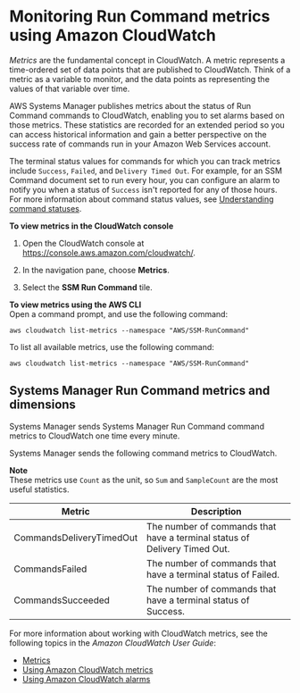# Monitoring Run Command metrics using Amazon CloudWatch<a name="monitoring-cloudwatch-metrics"></a>

*Metrics* are the fundamental concept in CloudWatch\. A metric represents a time\-ordered set of data points that are published to CloudWatch\. Think of a metric as a variable to monitor, and the data points as representing the values of that variable over time\.

AWS Systems Manager publishes metrics about the status of Run Command commands to CloudWatch, enabling you to set alarms based on those metrics\. These statistics are recorded for an extended period so you can access historical information and gain a better perspective on the success rate of commands run in your Amazon Web Services account\. 

The terminal status values for commands for which you can track metrics include `Success`, `Failed`, and `Delivery Timed Out`\. For example, for an SSM Command document set to run every hour, you can configure an alarm to notify you when a status of `Success` isn't reported for any of those hours\. For more information about command status values, see [Understanding command statuses](monitor-commands.md)\.

**To view metrics in the CloudWatch console**

1. Open the CloudWatch console at [https://console\.aws\.amazon\.com/cloudwatch/](https://console.aws.amazon.com/cloudwatch/)\.

1. In the navigation pane, choose **Metrics**\.

1. Select the **SSM Run Command** tile\.

**To view metrics using the AWS CLI**  
Open a command prompt, and use the following command:

```
aws cloudwatch list-metrics --namespace "AWS/SSM-RunCommand"
```

To list all available metrics, use the following command:

```
aws cloudwatch list-metrics --namespace "AWS/SSM-RunCommand"
```

## Systems Manager Run Command metrics and dimensions<a name="metrics-and-dimensions"></a>

Systems Manager sends Systems Manager Run Command command metrics to CloudWatch one time every minute\.

Systems Manager sends the following command metrics to CloudWatch\.

**Note**  
These metrics use `Count` as the unit, so `Sum` and `SampleCount` are the most useful statistics\.


| Metric | Description | 
| --- | --- | 
| CommandsDeliveryTimedOut  | The number of commands that have a terminal status of Delivery Timed Out\.  | 
| CommandsFailed  | The number of commands that have a terminal status of Failed\. | 
| CommandsSucceeded  | The number of commands that have a terminal status of Success\. | 

For more information about working with CloudWatch metrics, see the following topics in the *Amazon CloudWatch User Guide*:
+ [Metrics](https://docs.aws.amazon.com/AmazonCloudWatch/latest/monitoring/cloudwatch_concepts.html#Metric)
+ [Using Amazon CloudWatch metrics](https://docs.aws.amazon.com/AmazonCloudWatch/latest/monitoring/working_with_metrics.html)
+ [Using Amazon CloudWatch alarms](https://docs.aws.amazon.com/AmazonCloudWatch/latest/monitoring/AlarmThatSendsEmail.html)